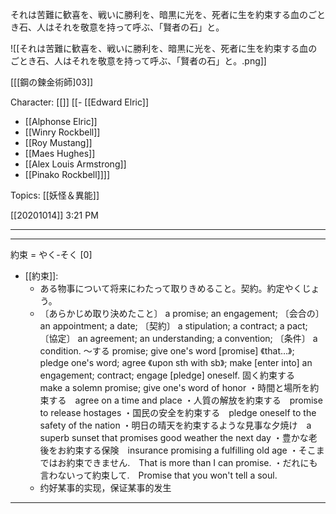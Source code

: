 それは苦難に歓喜を、戦いに勝利を、暗黒に光を、死者に生を約束する血のごとき石、人はそれを敬意を持って呼ぶ、「賢者の石」と。

![[それは苦難に歓喜を、戦いに勝利を、暗黒に光を、死者に生を約束する血のごとき石、人はそれを敬意を持って呼ぶ、「賢者の石」と。.png]]

[[[鋼の鍊金術師]03]][](marginnote3app://note/AD968980-AB45-4E19-8828-6462CAA36551)

Character: [[]] [[- [[Edward Elric]]
- [[Alphonse Elric]]
- [[Winry Rockbell]]
- [[Roy Mustang]]
- [[Maes Hughes]]
- [[Alex Louis Armstrong]]
- [[Pinako Rockbell]]]]

Topics: [[妖怪＆異能]]

[[20201014]] 3:21 PM

***
***

約束 = やく-そく [0] 
- [[約束]]: 
	- ある物事について将来にわたって取りきめること。契約。約定やくじょう。
	- 〔あらかじめ取り決めたこと〕 a promise; an engagement; 〔会合の〕 an appointment; a date; 〔契約〕 a stipulation; a contract; a pact; 〔協定〕 an agreement; an understanding; a convention; 〔条件〕 a condition.
～する promise; give one's word [promise] 《that…》; pledge one's word; agree 《upon sth with sb》; make [enter into] an engagement; contract; engage [pledge] oneself.
固く約束する　make a solemn promise; give one's word of honor
・時間と場所を約束する　agree on a time and place
・人質の解放を約束する　promise to release hostages
・国民の安全を約束する　pledge oneself to the safety of the nation
・明日の晴天を約束するような見事な夕焼け　a superb sunset that promises good weather the next day
・豊かな老後をお約束する保険　insurance promising a fulfilling old age
・そこまではお約束できません.　That is more than I can promise.
・だれにも言わないって約束して.　Promise that you won't tell a soul.
	- 约好某事的实现，保证某事的发生

***